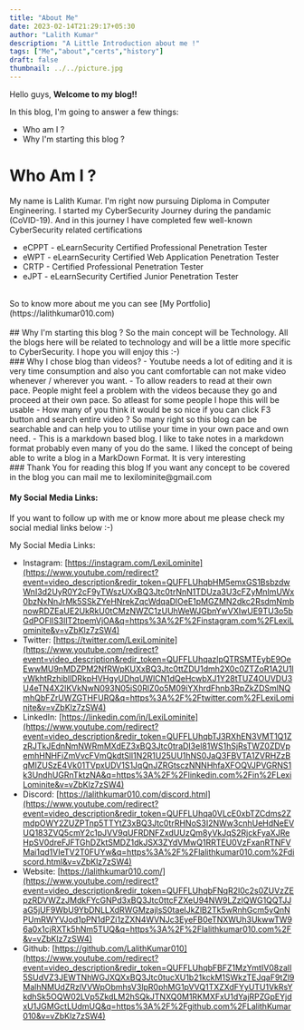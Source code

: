 ```yaml
---
title: "About Me"
date: 2023-02-14T21:29:17+05:30
author: "Lalith Kumar"
description: "A Little Introduction about me !"
tags: ["Me","about","certs","history"]
draft: false
thumbnail: ../../picture.jpg
---
```





Hello guys, **Welcome to my blog!!**

In this blog, I'm going to answer a few things:
- Who am I ?
- Why I'm starting this blog ?



# Who Am I ?
My name is Lalith Kumar. I'm right now pursuing Diploma in Computer Engineering. I started my CyberSecurity Journey during the pandamic (CoVID-19). And in this journey I have completed few well-known CyberSecurity related certifications

- eCPPT - eLearnSecurity Certified Professional Penetration Tester
- eWPT - eLearnSecurity Certified Web Application Penetration Tester
- CRTP - Certified Professional Penetration Tester
- eJPT - eLearnSecurity Certified Junior Penetration Tester
</br>
So to know more about me you can see [My Portfolio](https://lalithkumar010.com)
</br>
</br>
## Why I'm starting this blog ?
So the main concept will be Technology. All the blogs here will be related to technology and will be a little more specific to CyberSecurity. I hope you will enjoy this :-)
</br>
### Why I chose blog than videos?
- Youtube  needs a lot of editing and it is very time consumption and also you cant comfortable can not make video whenever / wherever you want.
- To allow readers to read at their own pace. People might feel a problem with the videos because they go and proceed at their own pace. So atleast for some people I hope this will be usable 
- How many of you think it would be so nice if you can click F3 button and search entire video ? So many right so this blog can be searchable and can help you to utilise your time in your own pace and own need. 
- This is a markdown based blog. I like to take notes in a markdown format probably even many of you do the same. I liked the concept of being able to write a blog in a MarkDown Format. It is very interesting 
</br>
### Thank You for reading this blog
If you want any concept to be covered in the blog you can mail me to 
lexilominite@gmail.com

#### My Social Media Links:
If you want to follow up with me or know more about me please check my social medial links below :-)


My Social Media Links: 
- Instagram: [https://instagram.com/LexiLominite](https://www.youtube.com/redirect?event=video_description&redir_token=QUFFLUhqbHM5emxGS1BsbzdwWnI3d2UyR0Y2cF9yTWszUXxBQ3Jtc0trNnN1TDUza3U3cFZyMnlmUWx0bzNxNnJrMk5SSkZYeHNrekZqcWdqaDlOeE1pMGZMN2dkc2RsdmNmbnowRDZEaUE2UkRkU0tCMzNWZC1zUUhWeWJGbnYwVXIwUE9TU3o5bGdPOFlIS3llT2tpemVjOA&q=https%3A%2F%2Finstagram.com%2FLexiLominite&v=vZbKlz7zSW4)
- Twitter: [https://twitter.com/LexiLominite](https://www.youtube.com/redirect?event=video_description&redir_token=QUFFLUhqazlpQTRSMTEybE9OeEwwMU9nMDZPM2NfRWpKUXxBQ3Jtc0ttZDU1dmh2X0c0ZTZoR1A2U1lvWkhtRzhibllDRkpHVHgyUDhqUWlCN1dQeHcwbXJ1Y28tTUZ4OUVDU3U4eTN4X2lKVkNwN093N05iS0RlZ0o5M09iYXhrdFhnb3RpZkZDSmlNQmhQbFZrUWZGTHFURQ&q=https%3A%2F%2Ftwitter.com%2FLexiLominite&v=vZbKlz7zSW4) 
- LinkedIn: [https://linkedin.com/in/LexiLominite](https://www.youtube.com/redirect?event=video_description&redir_token=QUFFLUhqbTJ3RXhEN3VMT1Q1ZzRJTkJEdnNmNWRmMXdEZ3xBQ3Jtc0traDI3el81WS1hSjRsTWZ0ZDVpemhHNHFiZmVvcFVmQkdtSll1N2R1U25UU1hNS0JaQ3FBVTA1ZVRHZzBqMlZUSzE4Vk01TVpxUDV1S1JqQnJZRGtsczNNNHhfaXFOQVJPVGRNS1k3UndhUGRnTktzNA&q=https%3A%2F%2Flinkedin.com%2Fin%2FLexiLominite&v=vZbKlz7zSW4)
- Discord: [https://lalithkumar010.com/discord.html](https://www.youtube.com/redirect?event=video_description&redir_token=QUFFLUhqa0VLcE0xbTZCdms2ZmdpOWY2ZUZPTnp5TTYtZ3xBQ3Jtc0trRHNoS3I2NWw3cnhUeHdNeEVUQ183ZVQ5cmY2c1pJVV9qUFRDNFZxdUUzQm8yVkJqS2RjckFyaXJReHpSV0dreFJFTGhDZktSMDZ1dkJSX3ZYdVMwQ1RRTEU0VzFxanRTNFVMai1qd1VIeTV2T0FUYw&q=https%3A%2F%2Flalithkumar010.com%2Fdiscord.html&v=vZbKlz7zSW4) 
- Website: [https://lalithkumar010.com/](https://www.youtube.com/redirect?event=video_description&redir_token=QUFFLUhqbFNqR2l0c2s0ZUVzZEpzRDVWZzJMdkFYcGNPd3xBQ3Jtc0ttcFZXeU94NW9LZzlQWG1QQTJJaG5jUF9WbU9YbDNLLXdRWGMzajlsS0taelJkZlB2Tk5wRnhGcm5yQnNPUmRWYVJod1pPN1dPZi1zZXN4WVNJc3EyeFB0eTNXWUh3UkwwTW96a0x1cjRXTk5hNm5TUQ&q=https%3A%2F%2Flalithkumar010.com%2F&v=vZbKlz7zSW4) 
- Github: [https://github.com/LalithKumar010](https://www.youtube.com/redirect?event=video_description&redir_token=QUFFLUhqbFBFZ1MzYmtIV08zalI5SUdVZ3JEWTNhWGJXQXxBQ3Jtc0tucXU1b21kckM1SWkzTEJqaF9tZl9MalhNMUdZRzlVVWpObmhsV3lpR0phMG1pVVQ1TXZXdFYyUTU1VkRsYkdhSk5OQW02LVp5ZkdLM2hSQkJTNXQ0M1RKMXFxU1dYajRPZGpEYjdxU1JGMGctLUdmUQ&q=https%3A%2F%2Fgithub.com%2FLalithKumar010&v=vZbKlz7zSW4)




